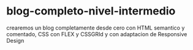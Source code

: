 # blog-completo-nivel-intermedio
crearemos un blog completamente desde cero con HTML semantico y comentado, CSS con FLEX y CSSGRId y con adaptacion de Responsive Design
